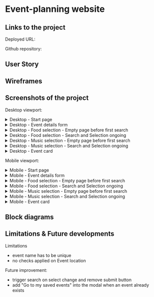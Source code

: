 # Event-planning website

## Links to the project

Deployed URL:

Github repository:

## User Story

## Wireframes

## Screenshots of the project

Desktop viewport:

<details>
<summary>Desktop - Start page </summary>

![Desktop - Start page](./assets/images/desktop-start-page.png)

</details>

<details>
<summary>Desktop - Event details form </summary>

![Desktop - Event details form](./assets/images/desktop-event-details-form.png)

</details>

<details>
<summary>Desktop - Food selection - Empty page before first search </summary>

![Desktop - Food selection - Empty page before first search](./assets/images/desktop-food-selection-empty.png)

</details>

<details>
<summary>Desktop - Food selection - Search and Selection ongoing </summary>

![Desktop - Food selection - Search and Selection ongoing](./assets/images/desktop-food-selection-ongoing.png)

</details>

<details>
<summary>Desktop - Music selection - Empty page before first search </summary>

![Desktop - Music selection - Empty page before first search](./assets/images/desktop-music-selection-empty.png)

</details>

<details>
<summary>Desktop - Music selection - Search and Selection ongoing </summary>

![Desktop - Music selection - Search and Selection ongoing](./assets/images/desktop-music-selection-ongoing.png)

</details>

<details>
<summary>Desktop - Event card </summary>

![Desktop - Event card - Full page](./assets/images/desktop-event-card-full-view.png)

</details>

Mobile viewport:

<details>
<summary>Mobile - Start page </summary>

![Mobile - Start page](./assets/images/mobile-start-page.png)

</details>

<details>
<summary>Mobile - Event details form </summary>

![Mobile - Event details form](./assets/images/mobile-event-details-form.png)

</details>

<details>
<summary>Mobile - Food selection - Empty page before first search </summary>

![Mobile - Food selection - Empty page before first search](./assets/images/mobile-food-selection-empty.png)

</details>

<details>
<summary>Mobile - Food selection - Search and Selection ongoing </summary>

![Mobile - Food selection - Search and Selection ongoing](./assets/images/mobile-food-selection-ongoing.png)

</details>

<details>
<summary>Mobile - Music selection - Empty page before first search </summary>

![Mobile - Music selection - Empty page before first search](./assets/images/mobile-music-selection-empty.png)

</details>

<details>
<summary>Mobile - Music selection - Search and Selection ongoing </summary>

![DMobile - Music selection - Search and Selection ongoing](./assets/images/mobile-music-selection-ongoing.png)

</details>

<details>
<summary>Mobile - Event card </summary>

![Mobile - Event card - Full page](./assets/images/mobile-event-card-full-view.png)

</details>

## Block diagrams

## Limitations & Future developments

Limitations

- event name has to be unique
- no checks applied on Event location

Future improvement:

- trigger search on select change and remove submit button
- add "Go to my saved events" into the modal when an event already exists

